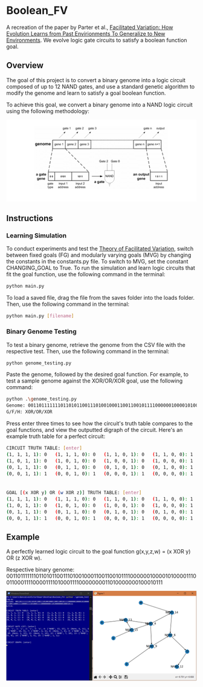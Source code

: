 # Boolean_FV
A recreation of the paper by Parter et al., [Facilitated Variation: How Evolution Learns from Past Envirionments To Generalize to New Environments](https://journals.plos.org/ploscompbiol/article?id=10.1371/journal.pcbi.1000206). We evolve logic gate circuits to satisfy a boolean function goal.

## Overview
The goal of this project is to convert a binary genome into a logic circuit composed of up to 12 NAND gates, and use a standard genetic algorithm to modify the genome and learn to satisfy a goal boolean function.

To achieve this goal, we convert a binary genome into a NAND logic circuit using the following methodology:

<img src='binary_encoding.png' width='800'/>

## Instructions
### Learning Simulation
To conduct experiments and test the [Theory of Facilitated Variation](https://www.pnas.org/doi/10.1073/pnas.0701035104#:~:text=In%20answer%2C%20the%20theory%20of,variety%20of%20regulatory%20targets%20for), switch between fixed goals (FG) and modularly varying goals (MVG) by changing the constants in the constants.py file. To switch to MVG, set the constant CHANGING_GOAL to True. To run the simulation and learn logic circuits that fit the goal function, use the following command in the terminal:

```bash
python main.py
```

To load a saved file, drag the file from the saves folder into the loads folder. Then, use the following command in the terminal:
```bash
python main.py [filename]
```

### Binary Genome Testing
To test a binary genome, retrieve the genome from the CSV file with the respective test. Then, use the following command in the terminal:
```bash
python genome_testing.py
```

Paste the genome, followed by the desired goal function. For example, to test a sample genome against the XOR/OR/XOR goal, use the following command:
```bash
python .\genome_testing.py
Genome: 0011011111110110101100111010010001100110010111100000010000101000011100110001111000011110100011110000000011010000000100010111
G/F/H: XOR/OR/XOR
```
Press enter three times to see how the circuit's truth table compares to the goal functions, and view the outputted digraph of the circuit. Here's an example truth table for a perfect circuit:
```bash
CIRCUIT TRUTH TABLE: [enter]
(1, 1, 1, 1): 0   (1, 1, 1, 0): 0   (1, 1, 0, 1): 0   (1, 1, 0, 0): 1
(1, 0, 1, 1): 0   (1, 0, 1, 0): 0   (1, 0, 0, 1): 0   (1, 0, 0, 0): 1
(0, 1, 1, 1): 0   (0, 1, 1, 0): 0   (0, 1, 0, 1): 0   (0, 1, 0, 0): 1
(0, 0, 1, 1): 1   (0, 0, 1, 0): 1   (0, 0, 0, 1): 1   (0, 0, 0, 0): 1


GOAL [(x XOR y) OR (w XOR z)] TRUTH TABLE: [enter]
(1, 1, 1, 1): 0   (1, 1, 1, 0): 0   (1, 1, 0, 1): 0   (1, 1, 0, 0): 1
(1, 0, 1, 1): 0   (1, 0, 1, 0): 0   (1, 0, 0, 1): 0   (1, 0, 0, 0): 1
(0, 1, 1, 1): 0   (0, 1, 1, 0): 0   (0, 1, 0, 1): 0   (0, 1, 0, 0): 1
(0, 0, 1, 1): 1   (0, 0, 1, 0): 1   (0, 0, 0, 1): 1   (0, 0, 0, 0): 1
```

## Example
A perfectly learned logic circuit to the goal function g(x,y,z,w) = (x XOR y) OR (z XOR w).

Respective binary genome: 0011011111110110101100111010010001100110010111100000010000101000011100110001111000011110100011110000000011010000000100010111

<img src='perfect_fit_XOR_OR_XOR_circuit.PNG' width='1000' />

